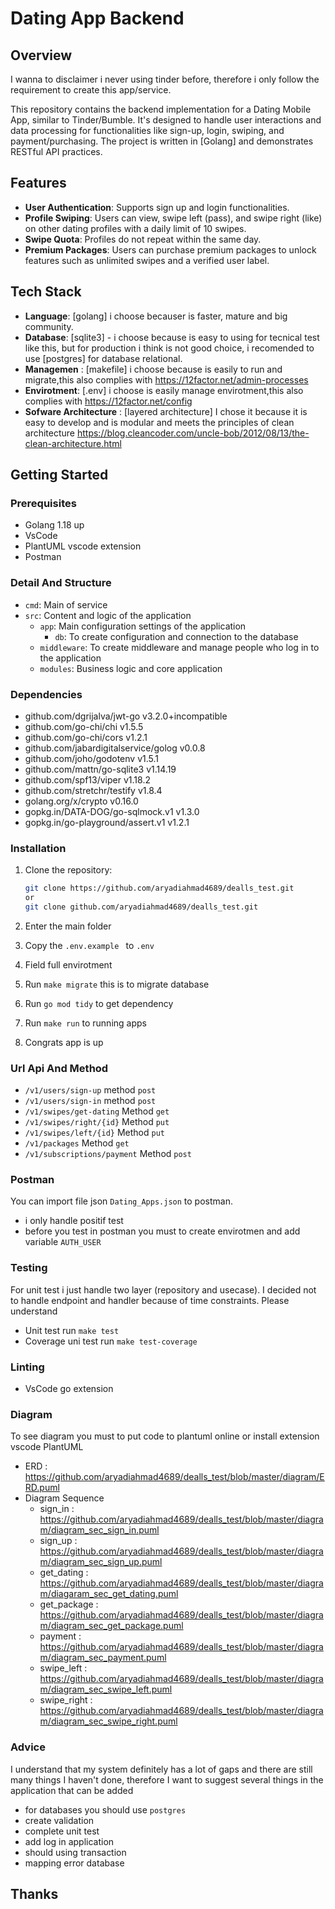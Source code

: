 # Dating App Backend

## Overview
I wanna to disclaimer i never using tinder before, therefore i only follow the requirement to create this app/service.

This repository contains the backend implementation for a Dating Mobile App, similar to Tinder/Bumble. It's designed to handle user interactions and data processing for functionalities like sign-up, login, swiping, and payment/purchasing. The project is written in [Golang] and demonstrates RESTful API practices.

## Features
- **User Authentication**: Supports sign up and login functionalities.
- **Profile Swiping**: Users can view, swipe left (pass), and swipe right (like) on other dating profiles with a daily limit of 10 swipes.
- **Swipe Quota**: Profiles do not repeat within the same day.
- **Premium Packages**: Users can purchase premium packages to unlock features such as unlimited swipes and a verified user label.

## Tech Stack
- **Language**: [golang] i choose becauser is faster, mature and big community.
- **Database**: [sqlite3] - i choose because is easy to using for tecnical test like this, but for production i think is not good choice, i recomended to use [postgres] for database relational.
- **Managemen** : [makefile] i choose because is easily to run and migrate,this also complies with https://12factor.net/admin-processes
- **Envirotment**: [.env] i choose is easily manage envirotment,this also complies with https://12factor.net/config
- **Sofware Architecture** : [layered architecture] I chose it because it is easy to develop and is modular and meets the principles of clean architecture https://blog.cleancoder.com/uncle-bob/2012/08/13/the-clean-architecture.html


## Getting Started

### Prerequisites
- Golang 1.18 up
- VsCode
- PlantUML vscode extension
- Postman

### Detail And Structure
- `cmd`: Main of service
- `src`: Content and logic of the application
  - `app`: Main configuration settings of the application
    - `db`: To create configuration and connection to the database
  - `middleware`: To create middleware and manage people who log in to the application
  - `modules`: Business logic and core application

### Dependencies
- github.com/dgrijalva/jwt-go v3.2.0+incompatible
- github.com/go-chi/chi v1.5.5
- github.com/go-chi/cors v1.2.1
- github.com/jabardigitalservice/golog v0.0.8
- github.com/joho/godotenv v1.5.1
- github.com/mattn/go-sqlite3 v1.14.19
- github.com/spf13/viper v1.18.2
- github.com/stretchr/testify v1.8.4
- golang.org/x/crypto v0.16.0
- gopkg.in/DATA-DOG/go-sqlmock.v1 v1.3.0
- gopkg.in/go-playground/assert.v1 v1.2.1

### Installation
1. Clone the repository:
   ```bash
   git clone https://github.com/aryadiahmad4689/dealls_test.git 
   or 
   git clone github.com/aryadiahmad4689/dealls_test.git
2. Enter the main folder 

3. Copy the `.env.example ` to `.env`

4. Field full envirotment

5. Run `make migrate` this is to migrate database

6. Run `go mod tidy` to get dependency

7. Run `make run` to running apps

8. Congrats app is up

### Url Api And Method
 - `/v1/users/sign-up` method `post`
 - `/v1/users/sign-in` method `post`
 - `/v1/swipes/get-dating` Method `get`
 - `/v1/swipes/right/{id}` Method `put`
 - `/v1/swipes/left/{id}` Method `put`
 - `/v1/packages` Method `get`
 - `/v1/subscriptions/payment` Method `post`

### Postman
You can import file json `Dating_Apps.json` to postman.
- i only handle positif test
- before you test in postman you must to create envirotmen and add variable `AUTH_USER`


### Testing
For unit test i just handle two layer (repository and usecase). I decided not to handle endpoint and handler because of time constraints. Please understand
 - Unit test run `make test`
 - Coverage uni test run `make test-coverage`

### Linting
 - VsCode go extension

### Diagram
To see diagram you must to put code to plantuml online or install extension vscode PlantUML
 - ERD : https://github.com/aryadiahmad4689/dealls_test/blob/master/diagram/ERD.puml
 - Diagram Sequence
    - sign_in :  https://github.com/aryadiahmad4689/dealls_test/blob/master/diagram/diagram_sec_sign_in.puml
    - sign_up :  https://github.com/aryadiahmad4689/dealls_test/blob/master/diagram/diagram_sec_sign_up.puml
    - get_dating : https://github.com/aryadiahmad4689/dealls_test/blob/master/diagram/diagaram_sec_get_dating.puml
    - get_package :  https://github.com/aryadiahmad4689/dealls_test/blob/master/diagram/diagram_sec_get_package.puml
    - payment :  https://github.com/aryadiahmad4689/dealls_test/blob/master/diagram/diagram_sec_payment.puml
    - swipe_left :  https://github.com/aryadiahmad4689/dealls_test/blob/master/diagram/diagram_sec_swipe_left.puml
    - swipe_right :  https://github.com/aryadiahmad4689/dealls_test/blob/master/diagram/diagram_sec_swipe_right.puml

### Advice
I understand that my system definitely has a lot of gaps and there are still many things I haven't done, therefore I want to suggest several things in the application that can be added
 - for databases you should use `postgres`
 - create validation
 - complete unit test
 - add log in application
 - should using transaction
 - mapping error database

## Thanks